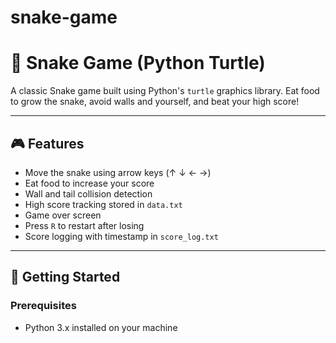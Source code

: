 # snake-game
# 🐍 Snake Game (Python Turtle)

A classic Snake game built using Python's `turtle` graphics library. Eat food to grow the snake, avoid walls and yourself, and beat your high score!

---

## 🎮 Features

- Move the snake using arrow keys (↑ ↓ ← →)
- Eat food to increase your score
- Wall and tail collision detection
- High score tracking stored in `data.txt`
- Game over screen
- Press `R` to restart after losing
- Score logging with timestamp in `score_log.txt`

---

## 🚀 Getting Started

### Prerequisites
- Python 3.x installed on your machine
